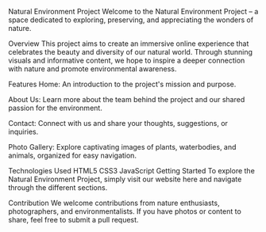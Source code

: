 Natural Environment Project
Welcome to the Natural Environment Project – a space dedicated to exploring, preserving, and appreciating the wonders of nature.

Overview
This project aims to create an immersive online experience that celebrates the beauty and diversity of our natural world. Through stunning visuals and informative content, we hope to inspire a deeper connection with nature and promote environmental awareness.

Features
Home: An introduction to the project's mission and purpose.

About Us: Learn more about the team behind the project and our shared passion for the environment.

Contact: Connect with us and share your thoughts, suggestions, or inquiries.

Photo Gallery: Explore captivating images of plants, waterbodies, and animals, organized for easy navigation.

Technologies Used
HTML5
CSS3
JavaScript
Getting Started
To explore the Natural Environment Project, simply visit our website here and navigate through the different sections.

Contribution
We welcome contributions from nature enthusiasts, photographers, and environmentalists. If you have photos or content to share, feel free to submit a pull request.

